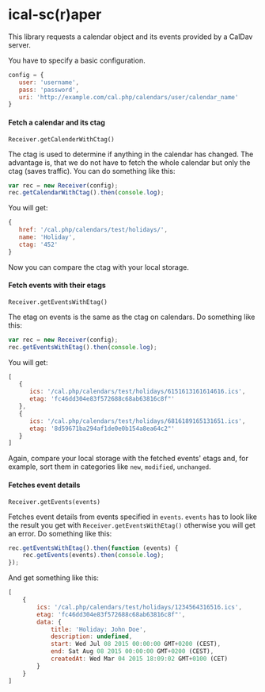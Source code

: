 # ical-sc(r)aper

This library requests a calendar object and its events provided by a CalDav server.

You have to specify a basic configuration.
```javascript
config = {
   user: 'username',
   pass: 'password',
   uri: 'http://example.com/cal.php/calendars/user/calendar_name'
}
```

#### Fetch a calendar and its ctag
`Receiver.getCalenderWithCtag()`

The ctag is used to determine if anything in the calendar has changed. The advantage is, that we do not have to fetch the whole calendar but only the ctag (saves traffic).
You can do something like this:
```javascript
var rec = new Receiver(config);
rec.getCalendarWithCtag().then(console.log);
```
You will get:
```javascript
{
   href: '/cal.php/calendars/test/holidays/',
   name: 'Holiday',
   ctag: '452'
}
```
Now you can compare the ctag with your local storage.

#### Fetch events with their etags
`Receiver.getEventsWithEtag()`

The etag on events is the same as the ctag on calendars.
Do something like this:
```javascript
var rec = new Receiver(config);
rec.getEventsWithEtag().then(console.log);
```
You will get:
```javascript
[
   {
      ics: '/cal.php/calendars/test/holidays/6151613161614616.ics',
      etag: 'fc46dd304e83f572688c68ab63816c8f"'
   },
   {
      ics: '/cal.php/calendars/test/holidays/6816189165131651.ics',
      etag: '8d59671ba294af1de0e0b154a8ea64c2"'
   }
]
```

Again, compare your local storage with the fetched events' etags and, for example, sort them in categories like `new`, `modified`, `unchanged`.

#### Fetches event details
`Receiver.getEvents(events)`

Fetches event details from events specified in `events`. `events` has to look like the result you get with `Receiver.getEventsWithEtag()` otherwise you will get an error.
Do something like this:
```javascript
rec.getEventsWithEtag().then(function (events) {
    rec.getEvents(events).then(console.log);
});
```
And get something like this:
```javascript
[
    {
        ics: '/cal.php/calendars/test/holidays/1234564316516.ics',
        etag: 'fc46dd304e83f572688c68ab63816c8f"',
        data: {
            title: 'Holiday: John Doe',
            description: undefined,
            start: Wed Jul 08 2015 00:00:00 GMT+0200 (CEST),
            end: Sat Aug 08 2015 00:00:00 GMT+0200 (CEST),
            createdAt: Wed Mar 04 2015 18:09:02 GMT+0100 (CET)
        } 
    }
]
```
